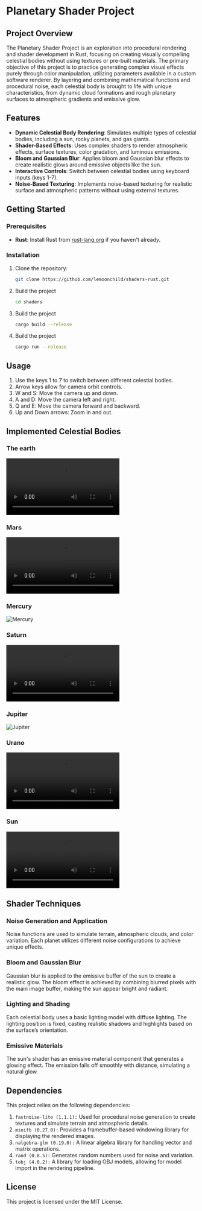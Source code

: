# Planetary Shader Project

## Project Overview
The Planetary Shader Project is an exploration into procedural rendering and shader development in Rust, focusing on creating visually compelling celestial bodies without using textures or pre-built materials. The primary objective of this project is to practice generating complex visual effects purely through color manipulation, utilizing parameters available in a custom software renderer. By layering and combining mathematical functions and procedural noise, each celestial body is brought to life with unique characteristics, from dynamic cloud formations and rough planetary surfaces to atmospheric gradients and emissive glow.

## Features
- **Dynamic Celestial Body Rendering**: Simulates multiple types of celestial bodies, including a sun, rocky planets, and gas giants.
- **Shader-Based Effects**: Uses complex shaders to render atmospheric effects, surface textures, color gradation, and luminous emissions.
- **Bloom and Gaussian Blur**: Applies bloom and Gaussian blur effects to create realistic glows around emissive objects like the sun.
- **Interactive Controls**: Switch between celestial bodies using keyboard inputs (keys 1-7).
- **Noise-Based Texturing**: Implements noise-based texturing for realistic surface and atmospheric patterns without using external textures.

## Getting Started
### Prerequisites
- **Rust**: Install Rust from [rust-lang.org](https://www.rust-lang.org/) if you haven't already.

### Installation
1. Clone the repository:
   ```bash
   git clone https://github.com/lemoonchild/shaders-rust.git 
2. Build the project
    ```bash
    cd shaders
3. Build the project
    ```bash
    cargo build --release
4. Build the project
    ```bash
    cargo run --release  
## Usage
1. Use the keys 1 to 7 to switch between different celestial bodies.
2. Arrow keys allow for camera orbit controls.
3. W and S: Move the camera up and down.
4. A and D: Move the camera left and right.
5. Q and E: Move the camera forward and backward.
6. Up and Down arrows: Zoom in and out.

## Implemented Celestial Bodies

### The earth
<video controls src="videos\20241105-1928-37.4232512.mp4" title="Earth"></video>

### Mars
<video controls src="videos\20241105-1929-21.5232669.mp4" title="Mars"></video>

### Mercury 
![Mercury](videos\image.png)

### Saturn
<video controls src="videos\20241105-1930-33.0115835.mp4" title="Saturn"></video>

### Jupiter 
![Jupiter](videos\image-1.png)

### Urano
<video controls src="videos\20241105-1932-01.0689104.mp4" title="Urano"></video>

### Sun
<video controls src="videos\20241105-1932-30.0620717.mp4" title="Sun"></video>

## Shader Techniques

### Noise Generation and Application
Noise functions are used to simulate terrain, atmospheric clouds, and color variation. Each planet utilizes different noise configurations to achieve unique effects.

### Bloom and Gaussian Blur
Gaussian blur is applied to the emissive buffer of the sun to create a realistic glow. The bloom effect is achieved by combining blurred pixels with the main image buffer, making the sun appear bright and radiant.

### Lighting and Shading
Each celestial body uses a basic lighting model with diffuse lighting. The lighting position is fixed, casting realistic shadows and highlights based on the surface’s orientation.

### Emissive Materials
The sun's shader has an emissive material component that generates a glowing effect. The emission falls off smoothly with distance, simulating a natural glow.

## Dependencies
This project relies on the following dependencies:

1. `fastnoise-lite (1.1.1):` Used for procedural noise generation to create textures and simulate terrain and atmospheric details.
2. `minifb (0.27.0):` Provides a framebuffer-based windowing library for displaying the rendered images.
3. `nalgebra-glm (0.19.0):` A linear algebra library for handling vector and matrix operations.
4. `rand (0.8.5):` Generates random numbers used for noise and variation.
5. `tobj (4.0.2):` A library for loading OBJ models, allowing for model import in the rendering pipeline.

## License
This project is licensed under the MIT License.